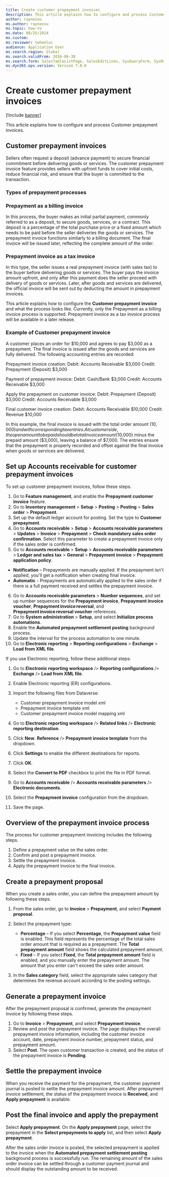 ```yaml
--- 
title: Create customer prepayment invoices
description: This article explains how to configure and process Customer prepayment invoices.
author: raynezou
ms.author: raynezou
ms.topic: how-to
ms.date: 08/25/2024
ms.custom:
ms.reviewer: twheeloc
audience: Application User
ms.search.region: Global
ms.search.validFrom: 2016-06-30
ms.search.form: SalesTableListPage, SalesEditLines, SysQueryForm, SysRecurrence
ms.dyn365.ops.version: Version 7.0.0 
---
```


# Create customer prepayment invoices

[!include [banner](../../includes/banner.md)]

This article explains how to configure and process Customer prepayment invoices.

## Customer prepayment invoices

Sellers often request a deposit (advance payment) to secure financial commitment before delivering goods or services. The customer prepayment invoice feature provides sellers with upfront funds to cover initial costs, reduce financial risk, and ensure that the buyer is committed to the transaction. 

### Types of prepayment processes 

### Prepayment as a billing invoice

In this process, the buyer makes an initial partial payment, commonly referred to as a deposit, to secure goods, services, or a contract. This deposit is a percentage of the total purchase price or a fixed amount which needs to be paid before the seller deliveries the goods or services. The prepayment invoice functions similarly to a billing document. The final invoice will be issued later, reflecting the complete amount of the order. 

### Prepayment invoice as a tax invoice 

In this type, the seller issues a real prepayment invoice (with sales tax) to the buyer before delivering goods or services. The buyer pays the invoice amount upfront, and only after this payment does the seller proceed with delivery of goods or services. Later, after goods and services are delivered, the official invoice will be sent out by deducting the amount in prepayment invoices.  

This article explains how to configure the **Customer prepayment invoice** and what the process looks like. Currently, only the Prepayment as a billing invoice process is supported. Prepayment invoice as a tax invoice process will be available in a later release.  

### Example of Customer prepayment invoice
A customer places an order for $10,000 and agrees to pay $3,000 as a prepayment. The final invoice is issued after the goods and services are fully delivered. 
The following accounting entries are recorded: 

Prepayment invoice creation: 
    Debit: Accounts Receivable 		$3,000 
    Credit: Prepayment (Deposit) 	$3,000 

Payment of prepayment invoice: 
    Debit: Cash/Bank 			    $3,000 
    Credit: Accounts Receivable 	$3,000 

Apply the prepayment on customer invoice: 
    Debit: Prepayment (Deposit)		$3,000 
    Credit: Accounts Receivable		$3,000 

Final customer invoice creation: 
    Debit: Accounts Receivable 		$10,000 
    Credit: Revenue 				$10,000 

In this example, the final invoice is issued with the total order amount ($10,000) and with corresponding tax entries. At customer side, the open amount to be paid should be total invoice amount ($10,000) minus the prepaid amount ($3,000), leaving a balance of $7,000. The entries ensure that the prepayment is properly recorded and offset against the final invoice when goods or services are delivered. 


## Set up Accounts receivable for customer prepayment invoices

To set up customer prepayment invoices, follow these steps.

1. Go to **Feature management**, and enable the **Prepayment customer invoice** feature.
2. Go to **Inventory management** \> **Setup** \> **Posting** \> **Posting** \> **Sales order** \> **Prepayment**.
3. Set up the default ledger account for posting. Set the type to **Customer prepayment**.
4. Go to **Accounts receivable** \> **Setup** \> **Accounts receivable parameters** \> **Updates** \> **Invoice** \> **Prepayment** > **Check mandatory sales order confirmation**. Select this parameter to create a prepayment invoice only if the sales order is confirmed.
5. Go to **Accounts receivable** \> **Setup** \> **Accounts receivable parameters** \> **Ledger and sales tax** \> **General** \> **Prepayment invoice** \> **Prepayment application policy**. 
 - **Notification** – Prepayments are manually applied. If the prepayment isn't applied, you'll get a notification when creating final invoice.
 - **Automatic** - Prepayments are automatically applied to the sales order if there is a full payment received and settles the prepayment invoice. 
6. Go to **Accounts receivable parameters** \> **Number sequences**, and set up number sequences for the **Prepayment invoice**, **Prepayment invoice voucher**, **Prepayment invoice reversal**, and **Prepayment invoice reversal voucher** references.
7. Go to **System administration** \> **Setup**, and select **Initialize process automations**.
8. Enable the **Automated prepayment settlement posting** background process.
9. Update the interval for the process automation to one minute.
10. Go to **Electronic reporting** \> **Reporting configurations** \> **Exchange** \> **Load from XML file**.

If you use Electronic reporting, follow these additional steps:
1. Go to **Electronic reporting workspace** /> **Reporting configurations** /> **Exchange** /> **Load from XML file**.
2. Enable Electronic reporting (ER) configurations.
3. Import the following files from Dataverse:

    - Customer prepayment invoice model xml
    - Prepayment invoice template xml
    - Customer prepayment invoice model mapping xml

4. Go to **Electronic reporting workspace** /> **Related links** /> **Electronic reporting destination**.
5. Click **New**. **Reference** /> **Prepayment invoice template** from the dropdown.
6. Click **Settings** to enable the different destinations for reports.
7. Click **OK**.
8. Select the **Convert to PDF** checkbox to print the file in PDF format.
9. Go to **Accounts receivable** /> **Accounts receivable parameters** /> **Electronic documents**.
10. Select the **Prepayment invoice** configuration from the dropdown.
11. Save the page. 

## Overview of the prepayment invoice process

The process for customer prepayment invoicing includes the following steps.

1. Define a prepayment value on the sales order.
2. Confirm and post a prepayment invoice.
3. Settle the prepayment invoice.
4. Apply the prepayment invoice to the final invoice.

## Create a prepayment proposal

When you create a sales order, you can define the prepayment amount by following these steps.

1. From the sales order, go to **Invoice** \> **Prepayment**, and select **Payment proposal**.
2. Select the prepayment type:

    - **Percentage** – If you select **Percentage**, the **Prepayment value** field is enabled. This field represents the percentage of the total sales order amount that is required as a prepayment. The **Total prepayment amount** field shows the calculated prepayment amount.
    - **Fixed** – If you select **Fixed**, the **Total prepayment amount** field is enabled, and you manually enter the prepayment amount. The amount that you enter can't exceed the sales order amount.

3. In the **Sales category** field, select the appropriate sales category that determines the revenue account according to the posting settings.

## Generate a prepayment invoice

After the prepayment proposal is confirmed, generate the prepayment invoice by following these steps.

1. Go to **Invoice** \> **Prepayment**, and select **Prepayment invoice**.
2. Review and post the prepayment invoice. The page displays the overall prepayment invoice information, including the customer invoice account, date, prepayment invoice number, prepayment status, and prepayment amount.
3. Select **Post**. The open customer transaction is created, and the status of the prepayment invoice is **Pending**.

## Settle the prepayment invoice

When you receive the payment for the prepayment, the customer payment journal is posted to settle the prepayment invoice amount. After prepayment invoice settlement, the status of the prepayment invoice is **Received**, and **Apply prepayment** is available.

## Post the final invoice and apply the prepayment

Select **Apply prepayment**. On the **Apply prepayment** page, select the prepayment in the **Select prepayments to apply** list, and then select **Apply prepayment**.

After the sales order invoice is posted, the selected prepayment is applied to the invoice when the **Automated prepayment settlement posting** background process is successfully run. The remaining amount of the sales order invoice can be settled through a customer payment journal and should display the outstanding amount to be received. 
